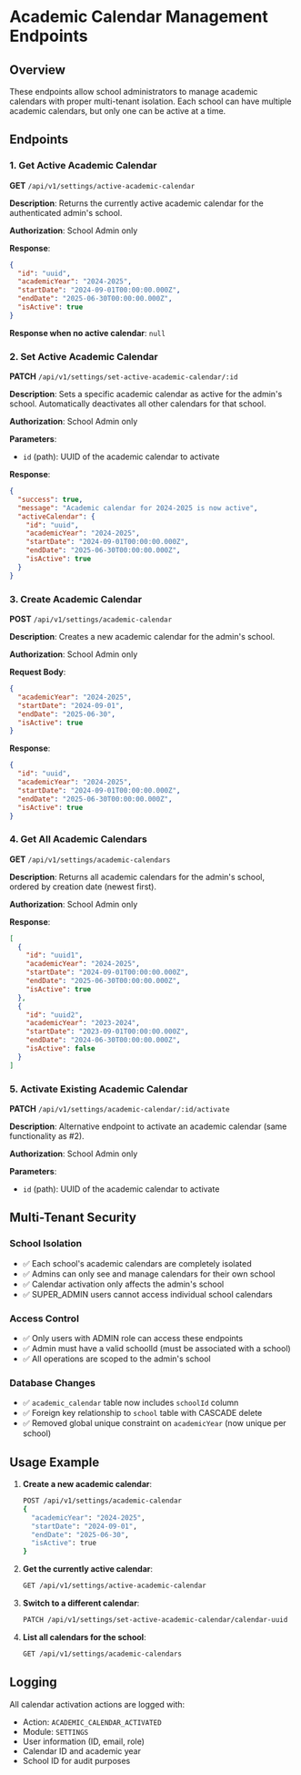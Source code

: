 # Academic Calendar Management Endpoints

## Overview
These endpoints allow school administrators to manage academic calendars with proper multi-tenant isolation. Each school can have multiple academic calendars, but only one can be active at a time.

## Endpoints

### 1. Get Active Academic Calendar
**GET** `/api/v1/settings/active-academic-calendar`

**Description**: Returns the currently active academic calendar for the authenticated admin's school.

**Authorization**: School Admin only

**Response**:
```json
{
  "id": "uuid",
  "academicYear": "2024-2025",
  "startDate": "2024-09-01T00:00:00.000Z",
  "endDate": "2025-06-30T00:00:00.000Z",
  "isActive": true
}
```

**Response when no active calendar**: `null`

### 2. Set Active Academic Calendar
**PATCH** `/api/v1/settings/set-active-academic-calendar/:id`

**Description**: Sets a specific academic calendar as active for the admin's school. Automatically deactivates all other calendars for that school.

**Authorization**: School Admin only

**Parameters**:
- `id` (path): UUID of the academic calendar to activate

**Response**:
```json
{
  "success": true,
  "message": "Academic calendar for 2024-2025 is now active",
  "activeCalendar": {
    "id": "uuid",
    "academicYear": "2024-2025",
    "startDate": "2024-09-01T00:00:00.000Z",
    "endDate": "2025-06-30T00:00:00.000Z",
    "isActive": true
  }
}
```

### 3. Create Academic Calendar
**POST** `/api/v1/settings/academic-calendar`

**Description**: Creates a new academic calendar for the admin's school.

**Authorization**: School Admin only

**Request Body**:
```json
{
  "academicYear": "2024-2025",
  "startDate": "2024-09-01",
  "endDate": "2025-06-30",
  "isActive": true
}
```

**Response**:
```json
{
  "id": "uuid",
  "academicYear": "2024-2025",
  "startDate": "2024-09-01T00:00:00.000Z",
  "endDate": "2025-06-30T00:00:00.000Z",
  "isActive": true
}
```

### 4. Get All Academic Calendars
**GET** `/api/v1/settings/academic-calendars`

**Description**: Returns all academic calendars for the admin's school, ordered by creation date (newest first).

**Authorization**: School Admin only

**Response**:
```json
[
  {
    "id": "uuid1",
    "academicYear": "2024-2025",
    "startDate": "2024-09-01T00:00:00.000Z",
    "endDate": "2025-06-30T00:00:00.000Z",
    "isActive": true
  },
  {
    "id": "uuid2",
    "academicYear": "2023-2024",
    "startDate": "2023-09-01T00:00:00.000Z",
    "endDate": "2024-06-30T00:00:00.000Z",
    "isActive": false
  }
]
```

### 5. Activate Existing Academic Calendar
**PATCH** `/api/v1/settings/academic-calendar/:id/activate`

**Description**: Alternative endpoint to activate an academic calendar (same functionality as #2).

**Authorization**: School Admin only

**Parameters**:
- `id` (path): UUID of the academic calendar to activate

## Multi-Tenant Security

### School Isolation
- ✅ Each school's academic calendars are completely isolated
- ✅ Admins can only see and manage calendars for their own school
- ✅ Calendar activation only affects the admin's school
- ✅ SUPER_ADMIN users cannot access individual school calendars

### Access Control
- ✅ Only users with ADMIN role can access these endpoints
- ✅ Admin must have a valid schoolId (must be associated with a school)
- ✅ All operations are scoped to the admin's school

### Database Changes
- ✅ `academic_calendar` table now includes `schoolId` column
- ✅ Foreign key relationship to `school` table with CASCADE delete
- ✅ Removed global unique constraint on `academicYear` (now unique per school)

## Usage Example

1. **Create a new academic calendar**:
   ```bash
   POST /api/v1/settings/academic-calendar
   {
     "academicYear": "2024-2025",
     "startDate": "2024-09-01",
     "endDate": "2025-06-30",
     "isActive": true
   }
   ```

2. **Get the currently active calendar**:
   ```bash
   GET /api/v1/settings/active-academic-calendar
   ```

3. **Switch to a different calendar**:
   ```bash
   PATCH /api/v1/settings/set-active-academic-calendar/calendar-uuid
   ```

4. **List all calendars for the school**:
   ```bash
   GET /api/v1/settings/academic-calendars
   ```

## Logging
All calendar activation actions are logged with:
- Action: `ACADEMIC_CALENDAR_ACTIVATED`
- Module: `SETTINGS`
- User information (ID, email, role)
- Calendar ID and academic year
- School ID for audit purposes
